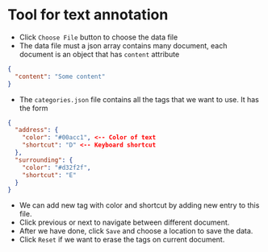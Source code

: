# Tool for text annotation
- Click `Choose File` button to choose the data file
- The data file must a json array contains many document, each document is an object that has `content` attribute
```json
{
  "content": "Some content"
}
```
- The `categories.json` file contains all the tags that we want to use. It has the form
```json
{
  "address": {
    "color": "#00acc1", <-- Color of text
    "shortcut": "D" <-- Keyboard shortcut
  },
  "surrounding": {
    "color": "#d32f2f",
    "shortcut": "E"
  }
}
```
- We can add new tag with color and shortcut by adding new entry to this file.
- Click previous or next to navigate between different document.
- After we have done, click `Save` and choose a location to save the data.
- Click `Reset` if we want to erase the tags on current document.

